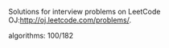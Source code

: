 Solutions for interview problems on LeetCode OJ:http://oj.leetcode.com/problems/. 


algorithms: 100/182
